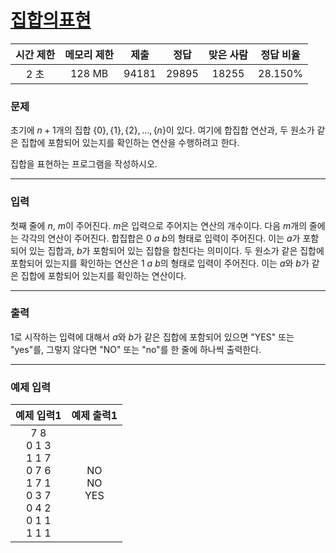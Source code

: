 # [집합의표현](https://www.acmicpc.net/problem/1717)

<div align = center>

| 시간 제한 | 메모리 제한 | 제출  | 정답  | 맞은 사람 | 정답 비율 |
| :-------: | :---------: | :---: | :---: | :-------: | :-------: |
|   2 초    |   128 MB    | 94181 | 29895 |   18255   |  28.150%  |

</div>

### 문제

초기에
$n+1$개의 집합
$\{0\}, \{1\}, \{2\}, \dots , \{n\}$이 있다. 여기에 합집합 연산과, 두 원소가 같은 집합에 포함되어 있는지를 확인하는 연산을 수행하려고 한다.

집합을 표현하는 프로그램을 작성하시오.

---

### 입력

첫째 줄에
$n$,
$m$이 주어진다.
$m$은 입력으로 주어지는 연산의 개수이다. 다음
$m$개의 줄에는 각각의 연산이 주어진다. 합집합은
$0$
$a$
$b$의 형태로 입력이 주어진다. 이는
$a$가 포함되어 있는 집합과,
$b$가 포함되어 있는 집합을 합친다는 의미이다. 두 원소가 같은 집합에 포함되어 있는지를 확인하는 연산은
$1$
$a$
$b$의 형태로 입력이 주어진다. 이는
$a$와
$b$가 같은 집합에 포함되어 있는지를 확인하는 연산이다.

---

### 출력

1로 시작하는 입력에 대해서
$a$와
$b$가 같은 집합에 포함되어 있으면 "YES" 또는 "yes"를, 그렇지 않다면 "NO" 또는 "no"를 한 줄에 하나씩 출력한다.

---

### 예제 입력

|                                     예제 입력1                                      |    예제 출력1     |
| :---------------------------------------------------------------------------------: | :---------------: |
| 7 8<br/>0 1 3<br/>1 1 7<br/>0 7 6<br/>1 7 1<br/>0 3 7<br/>0 4 2<br/>0 1 1<br/>1 1 1 | NO<br/>NO<br/>YES |
